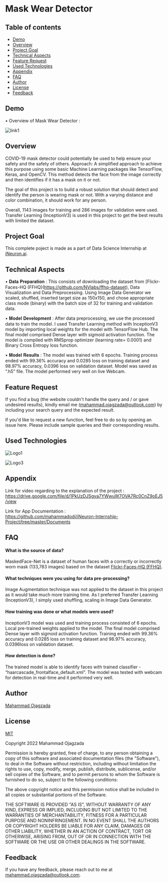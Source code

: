 # Mask Wear Detector
## Table of contents
* [Demo](#demo)
* [Overview](#overview)
* [Project Goal](#project-goal)
* [Technical Aspects](#technical-aspects)
* [Feature Request](#feature-request)
* [Used Technologies](#used-technologies)
* [Appendix](#appendix)
* [FAQ](#faq) 
* [Author](#author)
* [License](#license)
* [Feedback](#feedback)

## Demo

• Overview of Mask Wear Detector :

![link1](https://im5.ezgif.com/tmp/ezgif-5-9da69c3642.gif)

## Overview

COVID-19 mask detector could potentially be used to help ensure your safety and the
safety of others.
Approach: A simplified approach to achieve this purpose using some basic Machine
Learning packages like TensorFlow, Keras, and OpenCV. This method
detects the face from the image correctly and then identifies if it has a mask on it or not.

The goal of this project is to build a robust solution that should detect and identify the person is
wearing mask or not. With a varying distance and color combination, it should work for
any person.

Overall, 1143 images for training and 286 images for validation were used. Transfer Learning (InceptionV3) is used in this project to get the best results with limited the dataset.
## Project Goal
This complete poject is made as a part of Data Science Internship at [iNeuron.ai](https://internship.ineuron.ai/).
## Technical Aspects

• 	𝐃𝐚𝐭𝐚 𝐏𝐫𝐞𝐩𝐚𝐫𝐚𝐭𝐢𝐨𝐧 : This consists of downloading the dataset from [Flickr-Faces-HQ (FFHQ)(https://github.com/NVlabs/ffhq-dataset), Data Visualization and Data Preprocessing. Using Image Data Generator we scaled, shuffled, inserted target size as 150x150, and chose appropriate class mode (binary) with the batch size of 32 for training and validation data. 

• 	𝐌𝐨𝐝𝐞𝐥 𝐃𝐞𝐯𝐞𝐥𝐨𝐩𝐦𝐞𝐧𝐭 : After data preprocessing, we use the processed data to train the model. I used Transfer Learning method with InceptionV3 model by importing local weights for the model with TensorFlow Hub. The final model comprised Dense layer with sigmoid activation function.  The model is compiled with RMSprop optimizer (learning rate= 0.0001) and Binary Cross Entropy loss function. 

• 	𝐌𝐨𝐝𝐞𝐥 𝐑𝐞𝐬𝐮𝐥𝐭𝐬  :
The model was trained with 6 epochs. Training process ended with 99.36% accuracy and 0.0285 loss on training dataset and 98.97% accuracy, 0.0396 loss on validation dataset. Model was saved as “.h5” file. The model performed very well on live Webcam.

## Feature Request

If you find a bug (the website couldn't handle the query and / or gave undesired results), kindly email me (mahammad.ojagzada@outlook.com) by including your search query and the expected result.

If you'd like to request a new function, feel free to do so by opening an issue here. Please include sample queries and their corresponding results.

## Used Technologies
![Logo1](https://opencv.org/wp-content/uploads/2021/02/1_HfZmZayUqnYioPC9qTfd4A.png)

![Logo3](https://static.javatpoint.com/tutorial/tensorflow/images/tensorflow-tutorial.png)

## Appendix
Link for video regarding to the explanation of the project :  
https://drive.google.com/file/d/1PkUzDJSgya7YWwuW7OVA7Rc0CnZ9oEJ5/view

Link for App Documentation :    
https://github.com/mahammadodj/iNeuron-Internship-Project/tree/master/Documents

## FAQ
#### What is the source of data?

MaskedFace-Net is a dataset of human faces with a correctly or incorrectly worn mask (133,783 images) based on the dataset [Flickr-Faces-HQ (FFHQ)](https://github.com/NVlabs/ffhq-dataset).

#### What techniques were you using for data pre-processing?

Image Augmentation technique was not applied to the dataset in this project as it would take much more training time.  As I preferred Transfer Learning (InceptionV3),  I simply used shuffling, scaling in Image Data Generator.

#### How training was done or what models were used?

InceptionV3 model was used and training process  consisted of 6 epochs.  Local pre-trained weights  applied to the model. The final model comprised Dense layer with sigmoid activation function. Training ended with 99.36% accuracy and 0.0285 loss on training dataset and 98.97% accuracy, 0.0396loss on validation dataset. 

#### How detection is done?

The trained model is able to identify faces with trained classifier - “haarcascade_frontalface_default.xml”.  The model was tested with webcam for detection in real-time and it performed very well. 

## Author
 [Mahammad Ojagzada](https://www.linkedin.com/in/mahammed-ojagzada/)

## License

[MIT](https://choosealicense.com/licenses/mit/)

Copyright 2022 Mahammad Ojagzada

Permission is hereby granted, free of charge, to any person obtaining a copy of this software and associated documentation files (the "Software"), to deal in the Software without restriction, including without limitation the rights to use, copy, modify, merge, publish, distribute, sublicense, and/or sell copies of the Software, and to permit persons to whom the Software is furnished to do so, subject to the following conditions:

The above copyright notice and this permission notice shall be included in all copies or substantial portions of the Software.

THE SOFTWARE IS PROVIDED "AS IS", WITHOUT WARRANTY OF ANY KIND, EXPRESS OR IMPLIED, INCLUDING BUT NOT LIMITED TO THE WARRANTIES OF MERCHANTABILITY, FITNESS FOR A PARTICULAR PURPOSE AND NONINFRINGEMENT. IN NO EVENT SHALL THE AUTHORS OR COPYRIGHT HOLDERS BE LIABLE FOR ANY CLAIM, DAMAGES OR OTHER LIABILITY, WHETHER IN AN ACTION OF CONTRACT, TORT OR OTHERWISE, ARISING FROM, OUT OF OR IN CONNECTION WITH THE SOFTWARE OR THE USE OR OTHER DEALINGS IN THE SOFTWARE.

## Feedback

If you have any feedback, please reach out to me at mahammad.ojagzada@outlook.com.
